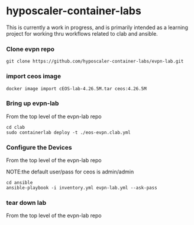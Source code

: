 # hyposcaler-container-labs

This is currently a work in progress, and is primarily intended as a learning project for working thru workflows related to clab and ansible.

### Clone evpn repo

```
git clone https://github.com/hyposcaler-container-labs/evpn-lab.git
```

### import ceos image

```
docker image import cEOS-lab-4.26.5M.tar ceos:4.26.5M
```


### Bring up evpn-lab

From the top level of the evpn-lab repo

```
cd clab
sudo containerlab deploy -t ./eos-evpn.clab.yml
```

### Configure the Devices

From the top level of the evpn-lab repo

NOTE:the default user/pass for ceos is admin/admin

```
cd ansible
ansible-playbook -i inventory.yml evpn-lab.yml --ask-pass
```

### tear down lab

From the top level of the evpn-lab repo
